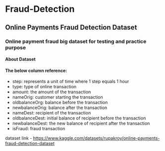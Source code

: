 # Fraud-Detection
## Online Payments Fraud Detection Dataset
### Online payment fraud big dataset for testing and practice purpose

#### About Dataset
#### The below column reference:

- step: represents a unit of time where 1 step equals 1 hour
- type: type of online transaction
- amount: the amount of the transaction
- nameOrig: customer starting the transaction
- oldbalanceOrg: balance before the transaction
- newbalanceOrig: balance after the transaction
- nameDest: recipient of the transaction
- oldbalanceDest: initial balance of recipient before the transaction
- newbalanceDest: the new balance of recipient after the transaction
- isFraud: fraud transaction




dataset link - https://www.kaggle.com/datasets/rupakroy/online-payments-fraud-detection-dataset
